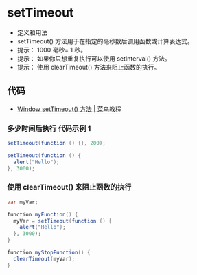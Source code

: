 # setTimeout

- 定义和用法
- setTimeout() 方法用于在指定的毫秒数后调用函数或计算表达式。
- 提示： 1000 毫秒= 1 秒。
- 提示： 如果你只想重复执行可以使用 setInterval() 方法。
- 提示： 使用 clearTimeout() 方法来阻止函数的执行。

## 代码

- [Window setTimeout() 方法 | 菜鸟教程](https://www.runoob.com/jsref/met-win-settimeout.html)

### 多少时间后执行 代码示例 1

```c#
setTimeout(function () {}, 200);

setTimeout(function () {
  alert("Hello");
}, 3000);
```

### 使用 clearTimeout() 来阻止函数的执行

```c#
var myVar;

function myFunction() {
  myVar = setTimeout(function () {
    alert("Hello");
  }, 3000);
}

function myStopFunction() {
  clearTimeout(myVar);
}
```
